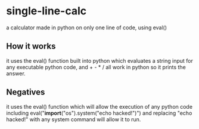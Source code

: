 # single-line-calc
a calculator made in python on only one line of code, using eval()

## How it works
it uses the eval() function built into python which evaluates a string input for any executable python code, and + - * / all work in python so it prints the answer.

## Negatives
it uses the eval() function which will allow the execution of any python code including eval("__import__("os").system("echo hacked!")") and replacing "echo hacked!" with any system command will allow it to run.
